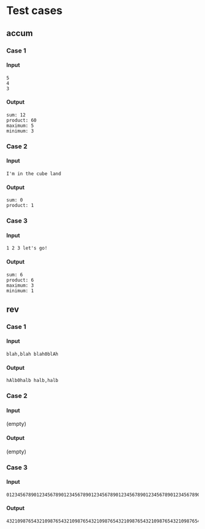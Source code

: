 # Test cases

## accum

### Case 1

#### Input

```
5
4
3
```

#### Output

```
sum: 12
product: 60
maximum: 5
minimum: 3
```

### Case 2

#### Input

```
I'm in the cube land
```

#### Output

```
sum: 0
product: 1
```

### Case 3

#### Input

```
1 2 3 let's go!
```

#### Output

```
sum: 6
product: 6
maximum: 3
minimum: 1
```

## rev

### Case 1

#### Input

```
blah,blah blah0blAh
```

#### Output

```
hAlb0halb halb,halb
```

### Case 2

#### Input

(empty)

#### Output

(empty)

### Case 3

#### Input

```
012345678901234567890123456789012345678901234567890123456789012345678901234567890123456789012345678901234567890123456789012345678901234567890123456789012345678901234567890123456789012345678901234567890123456789012345678901234567890123456789012345678901234
```

#### Output

```
432109876543210987654321098765432109876543210987654321098765432109876543210987654321098765432109876543210987654321098765432109876543210987654321098765432109876543210987654321098765432109876543210987654321098765432109876543210987654321098765432109876543210
```
